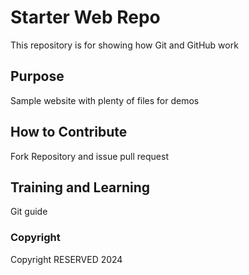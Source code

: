 # Starter Web Repo

This repository is for showing how Git and GitHub work

## Purpose

Sample website with plenty of files for demos

## How to Contribute
Fork Repository and issue pull request

## Training and Learning

Git guide

### Copyright

Copyright RESERVED 2024